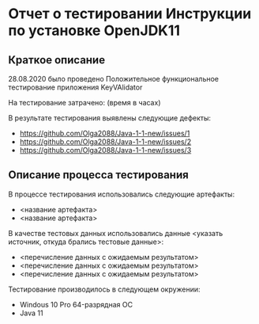 # **Отчет о тестировании Инструкции по установке OpenJDK11**
## **Краткое описание**

28.08.2020 было проведено Положительное функциональное тестирование приложения KeyVAlidator

На тестирование затрачено: (время в часах)

В результате тестирования выявлены следующие дефекты:

* https://github.com/Olga2088/Java-1-1-new/issues/1
* https://github.com/Olga2088/Java-1-1-new/issues/2
* https://github.com/Olga2088/Java-1-1-new/issues/3

## **Описание процесса тестирования**

В процессе тестирования использовались следующие артефакты:

* <название артефакта>
* <название артефакта>


В качестве тестовых данных использовались данные  <указать источник, откуда брались тестовые данные>:

* <перечисление данных с ожидаемым результатом>
* <перечисление данных с ожидаемым результатом>
* <перечисление данных с ожидаемым результатом>

Тестирование производилось в следующем окружении:

* Windous 10 Pro 64-разрядная ОС
* Java 11
